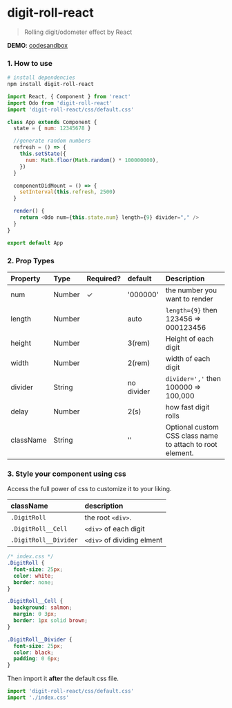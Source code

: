 # digit-roll-react

> Rolling digit/odometer effect by React

**DEMO**: [codesandbox](https://codesandbox.io/s/y294oz0m91)

### 1. How to use

```bash
# install dependencies
npm install digit-roll-react
```

```js
import React, { Component } from 'react'
import Odo from 'digit-roll-react'
import 'digit-roll-react/css/default.css'

class App extends Component {
  state = { num: 12345678 }

  //generate random numbers
  refresh = () => {
    this.setState({
      num: Math.floor(Math.random() * 100000000),
    })
  }

  componentDidMount = () => {
    setInterval(this.refresh, 2500)
  }

  render() {
    return <Odo num={this.state.num} length={9} divider="," />
  }
}

export default App
```

### 2. Prop Types

| Property  | Type   | Required? | default    | Description                                               |
| :-------- | :----- | :-------- | :--------- | :-------------------------------------------------------- |
| num       | Number | ✓         | '000000'   | the number you want to render                             |
| length    | Number |           | auto       | `length={9}` then 123456 => 000123456                     |
| height    | Number |           | 3(rem)     | Height of each digit                                      |
| width     | Number |           | 2(rem)     | width of each digit                                       |
| divider   | String |           | no divider | `divider=','` then 100000 => 100,000                      |
| delay     | Number |           | 2(s)       | how fast digit rolls                                      |
| className | String |           | ''         | Optional custom CSS class name to attach to root element. |

### 3. Style your component using css

Access the full power of css to customize it to your liking.

| className             | description                |
| :-------------------- | :------------------------- |
| `.DigitRoll`          | the root `<div>`.          |
| `.DigitRoll__Cell`    | `<div>` of each digit      |
| `.DigitRoll__Divider` | `<div>` of dividing elment |

```css
/* index.css */
.DigitRoll {
  font-size: 25px;
  color: white;
  border: none;
}

.DigitRoll__Cell {
  background: salmon;
  margin: 0 3px;
  border: 1px solid brown;
}

.DigitRoll__Divider {
  font-size: 25px;
  color: black;
  padding: 0 6px;
}
```

Then import it **after** the default css file.

```js
import 'digit-roll-react/css/default.css'
import './index.css'
```
